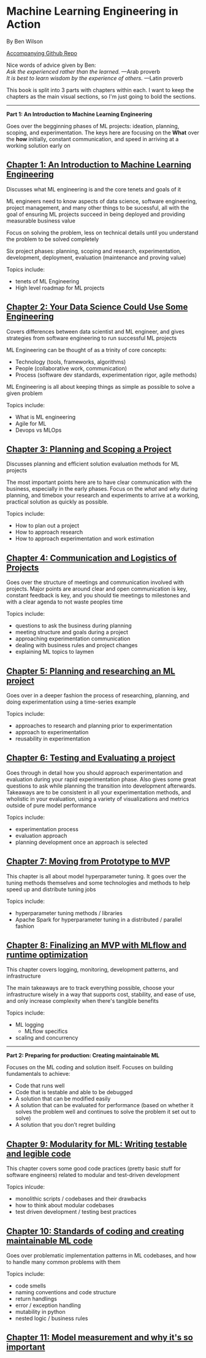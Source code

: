 # Machine Learning Engineering in Action

By Ben Wilson

[Accompanying Github Repo](https://github.com/BenWilson2/ML-Engineering)

Nice words of advice given by Ben:  
*Ask the experienced rather than the learned.*
—Arab proverb  
*It is best to learn wisdom by the experience of others.*
—Latin proverb

This book is split into 3 parts with chapters within each. I want to keep the chapters as the main visual sections, so I'm just going to bold the sections.

--------------------------------------------

**Part 1: An Introduction to Machine Learning Engineering**  

Goes over the begginning phases of ML projects: ideation, planning, scoping, and experimentation. The keys here are focusing on the **What** over the **how** initially, constant communication, and speed in arriving at a working solution early on

## [Chapter 1: An Introduction to Machine Learning Engineering](./01_what_is_mle.md)

Discusses what ML engineering is and the core tenets and goals of it

ML engineers need to know aspects of data science, software engineering, project management, and many other things to be sucessful, all with the goal of ensuring ML projects succeed in being deployed and providing measurable business value

Focus on solving the problem, less on technical details until you understand the problem to be solved completely

Six project phases: planning, scoping and research, experimentation, development, deployment, evaluation (maintenance and proving value)

Topics include:

- tenets of ML Engineering
- High level roadmap for ML projects

## [Chapter 2: Your Data Science Could Use Some Engineering](./02_data_science_eng.md)

Covers differences between data scientist and ML engineer, and gives strategies from software engineering to run successful ML projects

ML Engineering can be thought of as a trinity of core concepts:

- Technology (tools, frameworks, algorithms)
- People (collaborative work, communication)
- Process (software dev standards, experimentation rigor, agile methods)

ML Engineering is all about keeping things as simple as possible to solve a given problem

Topics include:

- What is ML engineering
- Agile for ML
- Devops vs MLOps

## [Chapter 3: Planning and Scoping a Project](./03_planning_project.md)

Discusses planning and efficient solution evaluation methods for ML projects

The most important points here are to have clear communication with the business, especially in the early phases. Focus on the *what* and *why* during planning, and timebox your research and experiments to arrive at a working, practical solution as quickly as possible.

Topics include:

- How to plan out a project
- How to approach research
- How to approach experimentation and work estimation

## [Chapter 4: Communication and Logistics of Projects](./04_comms_logistics.md)

Goes over the structure of meetings and communication involved with projects. Major points are around clear and open communication is key, constant feedback is key, and you should tie meetings to milestones and with a clear agenda to not waste peoples time

Topics include:

- questions to ask the business during planning
- meeting structure and goals during a project
- approaching experimentation communication
- dealing with business rules and project changes
- explaining ML topics to laymen

## [Chapter 5: Planning and researching an ML project](./05_experimentation.md)

Goes over in a deeper fashion the process of researching, planning, and doing experimentation using a time-series example

Topics include:

- approaches to research and planning prior to experimentation
- approach to experimentation
- reusability in experimentation

## [Chapter 6: Testing and Evaluating a project](./06_testing_eval.md)

Goes through in detail how you should approach experimentation and evaluation during your rapid experimentation phase. Also gives some great questions to ask while planning the transition into development afterwards. Takeaways are to be consistent in all your experimentation methods, and wholistic in your evaluation, using a variety of visualizations and metrics outside of pure model performance

Topics include:

- experimentation process
- evaluation approach
- planning development once an approach is selected

## [Chapter 7: Moving from Prototype to MVP](./07_moving_to_mvp.md)

This chapter is all about model hyperparameter tuning. It goes over the tuning methods themselves and some technologies and methods to help speed up and distribute tuning jobs

Topics include:

- hyperparameter tuning methods / libraries
- Apache Spark for hyperparameter tuning in a distributed / parallel fashion

## [Chapter 8: Finalizing an MVP with MLflow and runtime optimization](./08_finalizing_mvp.md)

This chapter covers logging, monitoring, development patterns, and infrastructure

The main takeaways are to track everything possible, choose your infrastructure wisely in a way that supports cost, stability, and ease of use, and only increase complexity when there's tangible benefits

Topics include:

- ML logging
  - MLflow specifics
- scaling and concurrency

--------------------------------------------

**Part 2: Preparing for production: Creating maintainable ML**  

Focuses on the ML coding and solution itself. Focuses on building fundamentals to achieve:

- Code that runs well
- Code that is testable and able to be debugged
- A solution that can be modified easily
- A solution that can be evaluated for performance (based on whether it solves the problem well and continues to solve the problem it set out to solve)
- A solution that you don’t regret building

## [Chapter 9: Modularity for ML: Writing testable and legible code](./09_testable_legible_code.md)

This chapter covers some good code practices (pretty basic stuff for software engineers) related to modular and test-driven development

Topics inlcude:

- monolithic scripts / codebases and their drawbacks
- how to think about modular codebases
- test driven development / testing best practices

## [Chapter 10: Standards of coding and creating maintainable ML code](./10_maintainable_ml_code.md)

Goes over problematic implementation patterns in ML codebases, and how to handle many common problems with them

Topics include:

- code smells
- naming conventions and code structure
- return handlings
- error / exception handling
- mutability in python
- nested logic / business rules

## [Chapter 11: Model measurement and why it's so important](./11_model_measurement.md)
